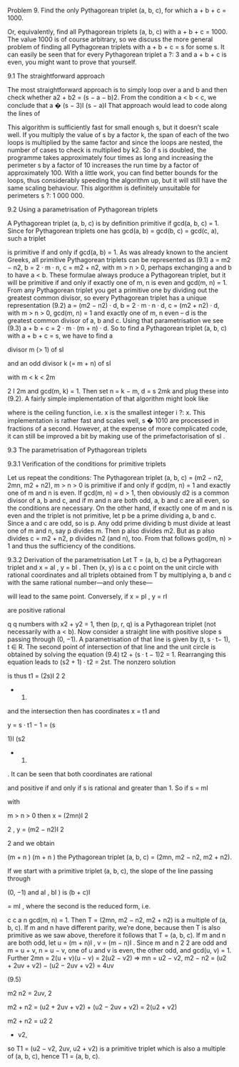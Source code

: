
Problem 9. Find the only Pythagorean triplet
(a, b, c), for which a + b + c = 1000.

Or, equivalently, find all Pythagorean triplets (a, b, c)  with  a + b + c =  1000. The value 1000 is of course arbitrary, so we discuss the more general problem of finding all Pythagorean triplets with a + b + c = s for some   s.
It can easily be seen that for every Pythagorean triplet a ?: 3 and a + b + c is
even, you might want to prove that  yourself.


9.1	The  straightforward approach

The most straightforward approach is to simply loop over a and b and then check whether a2 + b2  = (s − a − b)2.  From the condition a < b < c, we conclude that
a � (s − 3)I	(s − a)I
That approach would lead to code along the lines of

 

This algorithm is sufficiently fast for small enough s, but it doesn’t scale well.  If you multiply the value of s by a factor k, the span of each of the two loops   is multiplied by the same factor and since the loops are nested, the number of cases to check is multiplied by k2. So if s is doubled, the programme takes approximately four times as long and increasing the perimeter s by a factor of 10 increases the run time by a factor of approximately  100.
With a little work, you can find better bounds for the loops, thus considerably speeding the algorithm up, but it will still have the same scaling behaviour.  This
algorithm is definitely unsuitable for perimeters s   ?: 1 000 000.

9.2	Using a parametrisation of Pythagorean triplets

A Pythagorean triplet (a, b, c) is by definition primitive if gcd(a, b, c) = 1. Since for Pythagorean triplets one has gcd(a, b) = gcd(b, c) = gcd(c, a), such a triplet
 


is primitive if and only if gcd(a, b) = 1. As was already known to the ancient Greeks, all primitive Pythagorean triplets can be represented  as
(9.1)	a = m2 − n2,   b = 2 · m · n,   c = m2 + n2,
with m > n > 0, perhaps exchanging a and b to have a < b. These formulae always produce a Pythagorean triplet, but it will be primitive if and only if exactly one of m, n is even and gcd(m, n) = 1.
From any Pythagorean triplet you get a primitive one by dividing out the greatest common divisor, so every Pythagorean triplet has a unique representation
(9.2)	a = (m2 − n2) · d,   b = 2 · m · n · d,   c = (m2 + n2) · d,
with m > n > 0, gcd(m, n) = 1 and exactly one of m, n even – d is the greatest common divisor of a, b and c.
Using that parametrisation we  see
(9.3)	a + b + c = 2 · m · (m + n) · d.
So to find a Pythagorean triplet (a, b, c) with a + b + c = s, we have to find a
 
divisor m (> 1) of sI
 
and an odd divisor k (= m + n) of sI
 
with m < k < 2m
 
2	I	2m
and gcd(m, k) = 1. Then set n = k − m, d = s 2mk and plug these into (9.2).
A fairly simple implementation of that algorithm might look like


where is the ceiling function, i.e. x is the smallest integer i ?: x. This implementation is rather fast and scales well, s � 1010 are processed in fractions of a second.  However, at the expense of more complicated code, it can still   be
improved a bit by making use of the primefactorisation of sI .

9.3	The parametrisation of Pythagorean triplets

9.3.1	Verification of the conditions for primitive triplets

Let us repeat the conditions:
The Pythagorean triplet (a, b, c) = (m2 − n2, 2mn, m2 + n2), m > n > 0 is primitive if and only if gcd(m, n) = 1 and exactly one of m and n is even.
If gcd(m, n) = d > 1, then obviously d2  is a common divisor of a, b and c, and   if
m and n are both odd, a, b and c are all even, so the conditions are necessary.
On the other hand, if exactly one of m and n is even and the triplet is  not primitive, let p be a prime dividing a, b and c.  Since a and c are odd, so is p.    Any odd prime dividing b must divide at least one of m and n, say p divides m. Then p also divides m2. But as p also divides c = m2 + n2, p divides n2 (and n), too.  From  that follows gcd(m, n) > 1 and thus the sufficiency of the    conditions.

9.3.2	Derivation of the parametrisation
Let T  = (a, b, c) be a Pythagorean triplet and x = aI , y = bI .  Then (x, y) is a
c	c
point on the unit circle with rational coordinates and all triplets obtained from
T   by  multiplying  a,  b  and  c  with  the  same  rational  number—and  only  these—
 
will lead to the same point.  Conversely, if x = pI , y = rI
 
are positive rational
 
q	q
numbers with x2 + y2 = 1, then (p, r, q) is a Pythagorean triplet (not necessarily
with a < b). Now consider a straight line with positive slope s passing through (0, −1). A parametrisation of that line is given by (t, s · t− 1), t ∈ R. The second point of intersection of that line and the unit circle is obtained by solving the equation
(9.4)	t2 + (s · t − 1)2 = 1.
Rearranging  this  equation  leads  to  (s2  + 1) · t2   =  2st.   The  nonzero solution
 
is  thus  t1  =  (2s)I  2
2
 
+ 1)
 
and the intersection then has coordinates x = t1     and
 
y = s · t1 − 1 = (s
 
1)I
(s2
 
+ 1)
 
.  It can be seen that both coordinates are rational
 
and positive if and only if s is rational and greater than 1.  So if s = mI
 
with
 
m > n > 0 then x = (2mn)I	2
 
2  ,  y = (m2 − n2)I	2
 
2   and we  obtain
 
(m  + n )	(m  + n )
the Pythagorean triplet (a, b, c) = (2mn, m2 − n2, m2 + n2).
 


If we start with a primitive triplet (a, b, c), the slope of the line passing through
 
(0, −1) and  aI , bI ) is (b + c)I
 
= mI , where the second is the reduced form, i.e.
 
c	c	a	n
gcd(m, n) = 1.  Then T = (2mn, m2 − n2, m2 + n2) is a multiple of (a, b, c).
If m and n have  different parity,  we’re done, because then T  is also primitive as  we saw above, therefore it follows that T =  (a, b, c).
If m and n are both odd, let u = (m + n)I , v = (m − n)I .  Since m and   n
2	2
are odd and m = u + v, n = u − v, one of u and v is even, the other odd, and
gcd(u, v) = 1. Further
2mn = 2(u + v)(u − v) = 2(u2 − v2)
⇒ mn = u2 − v2,
m2 − n2 = (u2 + 2uv + v2) − (u2 − 2uv + v2) = 4uv
 
(9.5)
 
m2	n2
= 2uv,
2
 
m2 + n2 = (u2 + 2uv + v2) + (u2 − 2uv + v2) = 2(u2 + v2)
 
m2 + n2
= u2
2
 
+ v2,
 
so T1  = (u2 − v2, 2uv, u2 + v2) is a primitive triplet which is also a multiple of   (a, b, c), hence T1 = (a, b, c).
